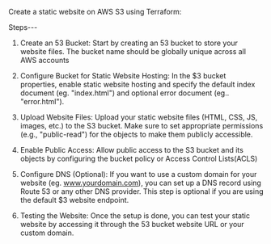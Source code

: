 Create a static website on AWS S3 using Terraform:

Steps---

1.  Create an 53 Bucket: Start by creating an 53 bucket to store your website files. The bucket name should be globally unique across all AWS accounts

2. Configure Bucket for Static Website Hosting: In the $3 bucket properties, enable static website hosting and specify the default index document (eg. "index.html") and optional error document (eg.. "error.html").

3. Upload Website Files: Upload your static website files (HTML, CSS, JS, images, etc.) to the S3 bucket. Make sure to set appropriate permissions (e.g., "public-read") for the objects to make them publicly accessible.

4. Enable Public Access: Allow public access to the S3 bucket and its objects by configuring the bucket policy or Access Control Lists(ACLS)

5. Configure DNS (Optional): If you want to use a custom domain for your website (eg. www.yourdomain.com), you can set up a DNS record using Route 53 or any other DNS provider. This step is optional if you are using the default $3 website endpoint.

6. Testing the Website: Once the setup is done, you can test your static website by accessing it through the 53 bucket website URL or your custom domain.